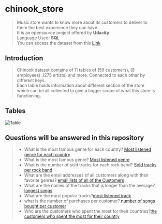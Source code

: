 # chinook_store
> Music store wants to know more about its customers to deliver to them the best experience they can have.<br>
It is an opensource project offered by **Udacity** <br>
Language Used: **SQL**<br>
You can access the dataset from this [Link](https://video.udacity-data.com/topher/2021/March/6053d783_chinook-db/chinook-db.zip)<br>

## Introduction
> Chinook dataset contains of 11 tables of (59 customers), (8 employees) ,(275 artists) and more. Connected to each other by different keys.<br>
Each table holds information about different section of the store which can be all collected to give a bigger scope of what this store is functioning.<br> 
## Tables
![Table](https://video.udacity-data.com/topher/2017/June/5956d5ee_screen-shot-2017-06-29-at-10.51.15-pm/screen-shot-2017-06-29-at-10.51.15-pm.png)
## Questions will be answered in this repository
> - What is the most famous genre for each country? [Most listened genre for each country](https://github.com/ezzmohsen/chinook_store/blob/main/Most%20listened%20genre%20for%20each%20country)<br>
> - What is the most famous genre? [Most listened genre](https://github.com/ezzmohsen/chinook_store/blob/main/Most%20listened%20genre)<br>
> - What is the number of sold tracks for each rock band? [Sold tracks per rock band](https://github.com/ezzmohsen/chinook_store/blob/main/Sold_Tracks_per_Rock_band)<br>
> - What are the email addresses of all customers along with their favorite genres? [email lists of all of the Customers](https://github.com/ezzmohsen/chinook_store/blob/main/email%20lists%20of%20all%20of%20the%20Customers)<br>
> - What are the names of the tracks that is longer than the average? [longest songs](https://github.com/ezzmohsen/chinook_store/blob/main/longest%20songs%20(above%20average))<br>
> - What are the most popular tracks?[most listened track](https://github.com/ezzmohsen/chinook_store/blob/main/most%20listened%20track)<br>
> - what is the number of purchases per customer? [number of songs bought per customer](https://github.com/ezzmohsen/chinook_store/blob/main/number%20of%20songs%20bought%20per%20customer)<br>
> - Who are the customers who spent the most for their countries?[the customers who spent the most for their country](https://github.com/ezzmohsen/chinook_store/blob/main/the%20customers%20who%20spent%20the%20most%20for%20their%20country)<br>
